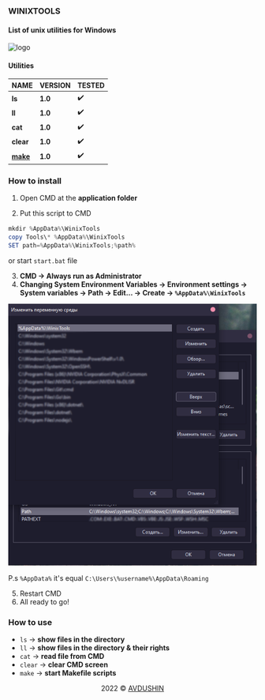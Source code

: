### WINIXTOOLS

#### List of unix utilities for Windows

![logo](https://i.pinimg.com/564x/b0/16/be/b016bece7f010a7483548d36f43ddf60.jpg)

#### Utilities

| NAME        | VERSION    |  TESTED     |
| ----------- | -----------| ----- |
| **ls**      | **1.0**    |  :heavy_check_mark:
| **ll**      | **1.0**    |  :heavy_check_mark:
| **cat**     | **1.0**    |  :heavy_check_mark:
| **clear**   | **1.0**    |  :heavy_check_mark:
| **[make](https://www.gnu.org/software/make/)**   | **1.0**    |  :heavy_check_mark:

### How to install

1) Open CMD at the **application folder**

2) Put this script to CMD
```powershell
mkdir %AppData%\WinixTools 
copy Tools\* %AppData%\WinixTools
SET path=%AppData%\WinixTools;%path%
```

or start `start.bat` file 

3) **CMD &rarr; Always run as Administrator**
4) **Changing System Environment Variables &rarr; Environment settings &rarr; System variables &rarr; Path &rarr; Edit... &rarr; Create &rarr; `%AppData%\WinixTools`**

![system variables](assets/system_variables.png)
   
  P.s `%AppData%` it's equal `C:\Users\%username%\AppData\Roaming`


5) Restart CMD
6) All ready to go!

### How to use

* `ls` &rarr; **show files in the directory**
* `ll` &rarr; **show files in the directory & their rights**
* `cat` &rarr; **read file from CMD**
* `clear` &rarr; **clear CMD screen**
* `make` &rarr; **start Makefile scripts**

<p align="center">2022 © <a href="https://github.com/Avdushin" target="_blank">AVDUSHIN</a></p>
